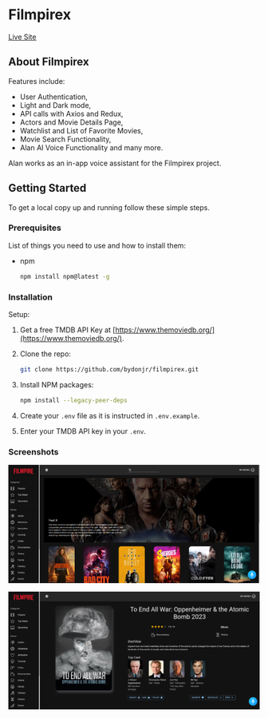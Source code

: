 # Filmpirex

[Live Site](https://filmpirex24.netlify.app/)

## About Filmpirex

Features include:

-   User Authentication,
-   Light and Dark mode,
-   API calls with Axios and Redux,
-   Actors and Movie Details Page,
-   Watchlist and List of Favorite Movies,
-   Movie Search Functionality,
-   Alan AI Voice Functionality and many more.

Alan works as an in-app voice assistant for the Filmpirex project.

## Getting Started

To get a local copy up and running follow these simple steps.

### Prerequisites

List of things you need to use and how to install them:

-   npm
    ```sh
    npm install npm@latest -g
    ```

### Installation

Setup:

1. Get a free TMDB API Key at [https://www.themoviedb.org/](https://www.themoviedb.org/).
2. Clone the repo:
    ```sh
    git clone https://github.com/bydonjr/filmpirex.git
    ```
3. Install NPM packages:

    ```sh
    npm install --legacy-peer-deps
    ```
4. Create your `.env` file as it is instructed in `.env.example`.
5. Enter your TMDB API key in your `.env`.

### Screenshots

![1](readme/2.png)

![1](readme/4.png)